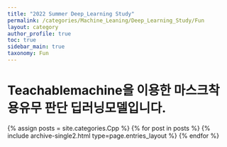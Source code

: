 ```yaml
---
title: "2022 Summer Deep_Learning Study"
permalink: /categories/Machine_Leaning/Deep_Learning_Study/Fun
layout: category
author_profile: true
toc: true
sidebar_main: true
taxonomy: Fun
---
```


# Teachablemachine을 이용한 마스크착용유무 판단 딥러닝모델입니다.

{% assign posts = site.categories.Cpp %}
{% for post in posts %} {% include archive-single2.html type=page.entries_layout %} {% endfor %}